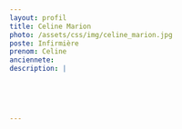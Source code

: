 ```yaml
---
layout: profil
title: Celine Marion
photo: /assets/css/img/celine_marion.jpg
poste: Infirmière
prenom: Celine
anciennete: 
description: |
 

  

  
---
```

